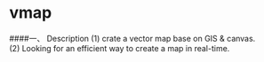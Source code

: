 vmap
=========
####一、	Description
(1) crate a vector map base on GIS & canvas.    
(2) Looking for an efficient way to create a map in real-time.




